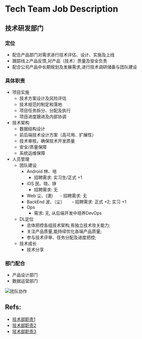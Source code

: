 # Tech Team Job Description

## 技术研发部门

### 定位
- 配合产品部门对需求进行技术评估、设计、实施及上线
- 跟踪线上产品反馈,对产品（技术）质量及安全负责
- 配合公司产品中长期规划及发展需求,进行技术调研储备与团队建设

### 具体职责
- 项目实施
  - 技术方案设计及风险评估
  - 技术规范的制定和落地
  - 项目任务拆分、分配及执行
  - 项目进度跟进及内部协调
- 技术架构
  - 数据结构设计
  - 前后端技术设计方案（高可用、扩展性）
  - 技术审核，确保技术开发质量
  - 安全/质量保障
  - 系统运维保障
- 人员管理
  - 团队建设
    - Android 林、培
      - 招聘需求: 实习生/正式 +1
    - iOS 民、晓、铮
      - 招聘需求: 无
    - Web 尘、(潇)
      - 招聘需求: 无
    - BackEnd 波、（尘）
      - 招聘需求: 正式 +2; 实习 +1
    - Ops
      - 需求: 无, 从后端开发中培养DevOps
  - DL定位
    - 总体把控各组技术架构,有独立技术攻关能力;
    - 关注产品质量,能持续优化各端产品质量;
    - 参与技术评审、任务分配及进度把控;
  - 技术成长    
    - 技术分享

### 部门配合
- 产品设计部门
- 数据运营部门

![团队协作](http://7j1ztl.com1.z0.glb.clouddn.com/TechWorkFlow20161211.png)


## Refs:
- [技术部职责1](http://wenku.baidu.com/view/8c28c329b4daa58da0114a14.html)
- [技术部职责2](http://wenku.baidu.com/view/66f0e4283169a4517723a3b6.html)
- [技术部职责3](http://www.wenkuxiazai.com/doc/b6c801d4e53a580217fcfe2e-2.html)
